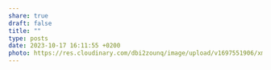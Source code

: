 ```yaml
---
share: true
draft: false
title: ""
type: posts
date: 2023-10-17 16:11:55 +0200
photo: https://res.cloudinary.com/dbi2zounq/image/upload/v1697551906/xmwsmnk0jglcdzgdvnh0.jpg
---
```



